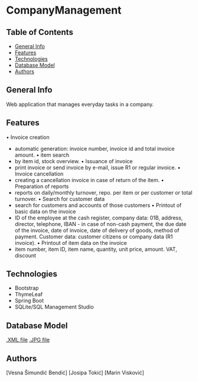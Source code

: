 # CompanyManagement

## Table of Contents
* [General Info](https://github.com/OSS-Java-Seminar/CompanyManagement/blob/master/README.md#general-info)
* [Features](https://github.com/OSS-Java-Seminar/CompanyManagement/blob/master/README.md#features)
* [Technologies](https://github.com/OSS-Java-Seminar/CompanyManagement/blob/master/README.md#technologies)
* [Database Model](https://github.com/OSS-Java-Seminar/CompanyManagement/blob/master/README.md#database-model)
* [Authors](https://github.com/OSS-Java-Seminar/CompanyManagement/blob/master/README.md#authors)

## General Info
Web application that manages everyday tasks in a company.

## Features
• Invoice creation<br/> 
   - automatic generation: invoice number, invoice id and total invoice amount. 
• item search 
   - by item id, stock overview. 
• Issuance of invoice 
   - print invoice or send invoice by e-mail, issue R1 or regular invoice. 
• Invoice cancellation 
   - creating a cancellation invoice in case of return of the item. 
• Preparation of reports 
   - reports on daily/monthly turnover, repo. per item or per customer or total turnover. 
• Search for customer data 
   - search for customers and accounts of those customers 
• Printout of basic data on the invoice 
   - ID of the employee at the cash register, company data: 01B, address, director, telephone, IBAN - in case of non-cash payment, the due date of the invoice, date of invoice, date of delivery of goods, method of payment. Customer data: customer citizens or company data (R1 invoice).
• Printout of item data on the invoice 
   - item number, item ID, item name, quantity, unit price, amount. VAT, discount

## Technologies
* Bootstrap
* ThymeLeaf
* Spring Boot
* SQLite/SQL Management Studio

## Database Model
[.XML file]()
[.JPG file]()

## Authors
[Vesna Šimundić Bendić]
[Josipa Tokić]
[Marin Visković]
